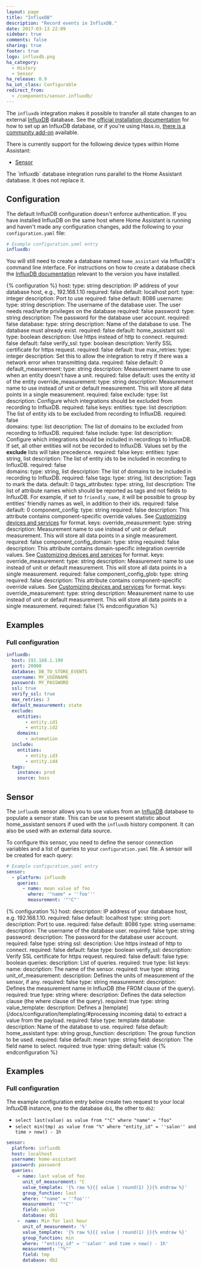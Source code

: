 ```yaml
---
layout: page
title: "InfluxDB"
description: "Record events in InfluxDB."
date: 2017-03-13 22:09
sidebar: true
comments: false
sharing: true
footer: true
logo: influxdb.png
ha_category:
  - History
  - Sensor
ha_release: 0.9
ha_iot_class: Configurable
redirect_from:
  - /components/sensor.influxdb/
---
```


The `influxdb` integration makes it possible to transfer all state changes to an external [InfluxDB](https://influxdb.com/) database. See the [official installation documentation](https://docs.influxdata.com/influxdb/v1.7/introduction/installation/) for how to set up an InfluxDB database, or if you're using Hass.io, [there is a community add-on](https://community.home-assistant.io/t/community-hass-io-add-on-influxdb/54491) available.

There is currently support for the following device types within Home Assistant:

- [Sensor](#sensor)

<p class='note'>
The `influxdb` database integration runs parallel to the Home Assistant database. It does not replace it.
</p>

## Configuration

The default InfluxDB configuration doesn't enforce authentication. If you have installed InfluxDB on the same host where Home Assistant is running and haven't made any configuration changes, add the following to your `configuration.yaml` file:

```yaml
# Example configuration.yaml entry
influxdb:
```

You will still need to create a database named `home_assistant` via InfluxDB's command line interface. For instructions on how to create a database check the [InfluxDB documentation](https://docs.influxdata.com/influxdb/latest/introduction/getting_started/#creating-a-database) relevant to the version you have installed.

{% configuration %}
host:
  type: string
  description: IP address of your database host, e.g., 192.168.1.10
  required: false
  default: localhost
port:
  type: integer
  description: Port to use
  required: false
  default: 8086
username:
  type: string
  description: The username of the database user. The user needs read/write privileges on the database
  required: false
password:
  type: string
  description: The password for the database user account.
  required: false
database:
  type: string
  description: Name of the database to use. The database must already exist.
  required: false
  default: home_assistant
ssl:
  type: boolean
  description: Use https instead of http to connect.
  required: false
  default: false
verify_ssl:
  type: boolean
  description: Verify SSL certificate for https request.
  required: false
  default: true
max_retries:
  type: integer
  description: Set this to allow the integration to retry if there was a network error when transmitting data.
  required: false
  default: 0
default_measurement:
  type: string
  description: Measurement name to use when an entity doesn't have a unit. 
  required: false
  default: uses the entity id of the entity
override_measurement:
  type: string
  description:  Measurement name to use instead of unit or default measurement. This will store all data points in a single measurement.
  required: false
exclude:
  type: list
  description:  Configure which integrations should be excluded from recording to InfluxDB.
  required: false
  keys:
    entities:
      type: list
      description:  The list of entity ids to be excluded from recording to InfluxDB.
      required: false    
    domains:
      type: list
      description:  The list of domains to be excluded from recording to InfluxDB.
      required: false
include:
  type: list
  description:  Configure which integrations should be included in recordings to InfluxDB. If set, all other entities will not be recorded to InfluxDB. Values set by the **exclude** lists will take precedence.
  required: false
  keys:
    entities:
      type: string, list
      description:  The list of entity ids to be included in recording to InfluxDB.
      required: false    
    domains:
      type: string, list
      description:  The list of domains to be included in recording to InfluxDB.
      required: false
tags:
  type: string, list
  description: Tags to mark the data.
  default: 0
tags_attributes:
  type: string, list
  description: The list of attribute names which should be reported as tags and not fields to InfluxDB. For example, if set to `friendly_name`, it will be possible to group by entities' friendly names as well, in addition to their ids.
  required: false
  default: 0
component_config:
  type: string
  required: false
  description: This attribute contains component-specific override values. See [Customizing devices and services](/getting-started/customizing-devices/) for format.
  keys:
    override_measurement:
      type: string
      description:  Measurement name to use instead of unit or default measurement. This will store all data points in a single measurement.
      required: false
component_config_domain:
  type: string
  required: false
  description: This attribute contains domain-specific integration override values. See [Customizing devices and services](/getting-started/customizing-devices/) for format.
  keys:
    override_measurement:
      type: string
      description:  Measurement name to use instead of unit or default measurement. This will store all data points in a single measurement.
      required: false
component_config_glob: 
  type: string
  required: false
  description: This attribute contains component-specific override values. See [Customizing devices and services](/getting-started/customizing-devices/) for format.
  keys:
    override_measurement:
      type: string
      description:  Measurement name to use instead of unit or default measurement. This will store all data points in a single measurement.
      required: false
{% endconfiguration %}

## Examples

### Full configuration

```yaml
influxdb:
  host: 192.168.1.190
  port: 20000
  database: DB_TO_STORE_EVENTS
  username: MY_USERNAME
  password: MY_PASSWORD
  ssl: true
  verify_ssl: true
  max_retries: 3
  default_measurement: state
  exclude:
    entities:
       - entity.id1
       - entity.id2
    domains:
       - automation
  include:
    entities:
       - entity.id3
       - entity.id4
  tags:
    instance: prod
    source: hass
```

## Sensor

The `influxdb` sensor allows you to use values from an [InfluxDB](https://influxdb.com/) database to populate a sensor state. This can be use to present statistic about home_assistant sensors if used with the `influxdb` history component. It can also be used with an external data source.

To configure this sensor, you need to define the sensor connection variables and a list of queries to  your `configuration.yaml` file. A sensor will be created for each query:

```yaml
# Example configuration.yaml entry
sensor:
  - platform: influxdb
    queries:
      - name: mean value of foo
        where: '"name" = ''foo'''
        measurement: '"°C"'
```

{% configuration %}
host:
  description: IP address of your database host, e.g. 192.168.1.10.
  required: false
  default: localhost
  type: string
port:
  description: Port to use.
  required: false
  default: 8086
  type: string
username:
  description: The username of the database user.
  required: false
  type: string
password:
  description: The password for the database user account.
  required: false
  type: string
ssl:
  description: Use https instead of http to connect.
  required: false
  default: false
  type: boolean
verify_ssl:
  description: Verify SSL certificate for https request.
  required: false
  default: false
  type: boolean
queries:
  description: List of queries.
  required: true
  type: list
  keys:
    name:
      description: The name of the sensor.
      required: true
      type: string
    unit_of_measurement:
      description: Defines the units of measurement of the sensor, if any.
      required: false
      type: string
    measurement:
      description: Defines the measurement name in InfluxDB (the FROM clause of the query).
      required: true
      type: string
    where:
      description: Defines the data selection clause (the where clause of the query).
      required: true
      type: string
    value_template:
      description: Defines a [template](/docs/configuration/templating/#processing incoming data) to extract a value from the payload.
      required: false
      type: template
    database:
      description: Name of the database to use.
      required: false
      default: home_assistant
      type: string
    group_function:
      description: The group function to be used.
      required: false
      default: mean
      type: string
    field:
      description: The field name to select.
      required: true
      type: string
      default: value
{% endconfiguration %}

## Examples

### Full configuration

The example configuration entry below create two request to your local InfluxDB instance, one to the database `db1`, the other to `db2`:

- `select last(value) as value from "°C" where "name" = "foo"`
- `select min(tmp) as value from "%" where "entity_id" = ''salon'' and time > now() - 1h`

```yaml
sensor:
  platform: influxdb
  host: localhost
  username: home-assistant
  password: password
  queries:
    - name: last value of foo
      unit_of_measurement: °C
      value_template: '{% raw %}{{ value | round(1) }}{% endraw %}'
      group_function: last
      where: '"name" = ''foo'''
      measurement: '"°C"'
      field: value
      database: db1
    -  name: Min for last hour
      unit_of_measurement: '%'
      value_template: '{% raw %}{{ value | round(1) }}{% endraw %}'
      group_function: min
      where: '"entity_id" = ''salon'' and time > now() - 1h'
      measurement: '"%"'
      field: tmp
      database: db2
```